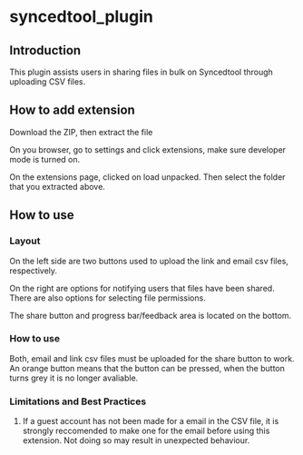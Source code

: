# syncedtool_plugin

## Introduction

This plugin assists users in sharing files in bulk on Syncedtool through uploading CSV files.

## How to add extension

Download the ZIP, then extract the file

On you browser, go to settings and click extensions, make sure developer mode is turned on.

On the extensions page, clicked on load unpacked. Then select the folder that you extracted above.

## How to use

### Layout

On the left side are two buttons used to upload the link and email csv files, respectively.

On the right are options for notifying users that files have been shared. There are also options for selecting file permissions.

The share button and progress bar/feedback area is located on the bottom.

### How to use

Both, email and link csv files must be uploaded for the share button to work. An orange button means that the button can be pressed, when the button turns grey it is no longer avaliable.

### Limitations and Best Practices

1. If a guest account has not been made for a email in the CSV file, it is strongly reccomended to make one for the email before using this extension. Not doing so may result in unexpected behaviour.
